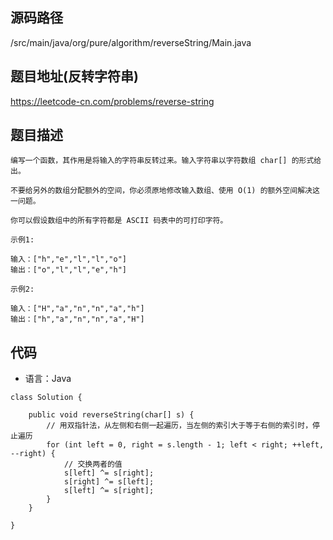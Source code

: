 ## 源码路径

/src/main/java/org/pure/algorithm/reverseString/Main.java

## 题目地址(反转字符串)

https://leetcode-cn.com/problems/reverse-string

## 题目描述

```
编写一个函数，其作用是将输入的字符串反转过来。输入字符串以字符数组 char[] 的形式给出。

不要给另外的数组分配额外的空间，你必须原地修改输入数组、使用 O(1) 的额外空间解决这一问题。

你可以假设数组中的所有字符都是 ASCII 码表中的可打印字符。

示例1:

输入：["h","e","l","l","o"]
输出：["o","l","l","e","h"]

示例2:

输入：["H","a","n","n","a","h"]
输出：["h","a","n","n","a","H"]
```

## 代码

- 语言：Java

```
class Solution {

    public void reverseString(char[] s) {
        // 用双指针法，从左侧和右侧一起遍历，当左侧的索引大于等于右侧的索引时，停止遍历
        for (int left = 0, right = s.length - 1; left < right; ++left, --right) {
            // 交换两者的值
            s[left] ^= s[right];
            s[right] ^= s[left];
            s[left] ^= s[right];
        }
    }

}
```